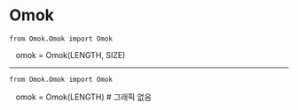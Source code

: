# Omok   

    from Omok.Omok import Omok
    
    omok = Omok(LENGTH, SIZE)
    

---

    from Omok.Omok import Omok
    
    omok = Omok(LENGTH) # 그래픽 없음
    


